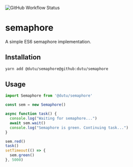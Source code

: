 ![GitHub Workflow Status](https://img.shields.io/github/actions/workflow/status/dutu/semaphore/main.yml?branch=master)

# semaphore

A simple ES6 semaphore implementation.

## Installation

```bash
yarn add @dutu/semaphore@github:dutu/semaphore
```

## Usage
```js
import Semaphore from '@dutu/semaphore'

const sem = new Semaphore()

async function task() {
  console.log("Waiting for semaphore...")
  await sem.wait()
  console.log("Semaphore is green. Continuing task...")
}

sem.red()
task()
setTimeout(() => {
  sem.green()
}, 5000)
```
